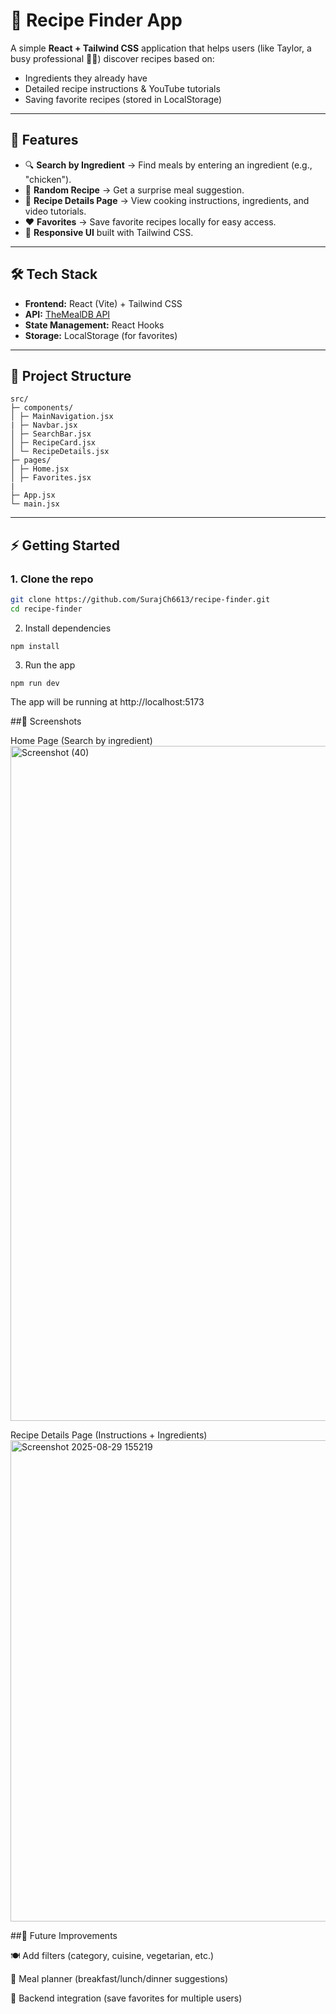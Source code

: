 # 🍳 Recipe Finder App

A simple **React + Tailwind CSS** application that helps users (like Taylor, a busy professional 👨‍💻) discover recipes based on:
- Ingredients they already have
- Detailed recipe instructions & YouTube tutorials
- Saving favorite recipes (stored in LocalStorage)

---

## 🚀 Features
- 🔍 **Search by Ingredient** → Find meals by entering an ingredient (e.g., "chicken").
- 🎲 **Random Recipe** → Get a surprise meal suggestion.
- 📖 **Recipe Details Page** → View cooking instructions, ingredients, and video tutorials.
- ❤️ **Favorites** → Save favorite recipes locally for easy access.
- 📱 **Responsive UI** built with Tailwind CSS.

---

## 🛠️ Tech Stack
- **Frontend:** React (Vite) + Tailwind CSS
- **API:** [TheMealDB API](https://www.themealdb.com/api.php)
- **State Management:** React Hooks
- **Storage:** LocalStorage (for favorites)

---

## 📂 Project Structure
```
src/
├─ components/
│ ├─ MainNavigation.jsx
| ├─ Navbar.jsx
│ ├─ SearchBar.jsx
│ ├─ RecipeCard.jsx
│ └─ RecipeDetails.jsx
├─ pages/
│ ├─ Home.jsx
│ ├─ Favorites.jsx
|
├─ App.jsx
└─ main.jsx
```


---

## ⚡ Getting Started

### 1. Clone the repo
```bash
git clone https://github.com/SurajCh6613/recipe-finder.git
cd recipe-finder
```

2. Install dependencies
```
npm install
```
3. Run the app
```
npm run dev
```


The app will be running at http://localhost:5173

##📸 Screenshots

Home Page (Search by ingredient)
<img width="1920" height="1080" alt="Screenshot (40)" src="https://github.com/user-attachments/assets/f2ca9125-eeac-450e-a51c-4f535391caf1" />

Recipe Details Page (Instructions + Ingredients)
<img width="550" height="770" alt="Screenshot 2025-08-29 155219" src="https://github.com/user-attachments/assets/b283cd80-679c-4680-bcaf-18bf3979849d" />

##🔮 Future Improvements

🍽️ Add filters (category, cuisine, vegetarian, etc.)

📅 Meal planner (breakfast/lunch/dinner suggestions)

🔗 Backend integration (save favorites for multiple users)
